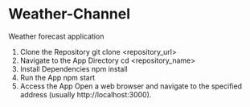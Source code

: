 # Weather-Channel
Weather forecast application

1. Clone the Repository
git clone <repository_url>
2. Navigate to the App Directory
cd <repository_name>
3. Install Dependencies
npm install
4. Run the App
npm start
5. Access the App
Open a web browser and navigate to the specified address (usually http://localhost:3000).


